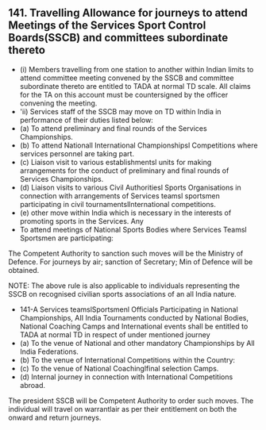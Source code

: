 ## 141. Travelling Allowance for journeys to attend Meetings of the Services Sport Control Boards(SSCB) and committees subordinate thereto

- (i) Members travelling from one station to another within Indian limits to attend committee meeting convened by the SSCB and committee subordinate thereto are entitled to TADA at normal TD scale. AII claims for the TA on this account must be countersigned by the officer convening the meeting.
- 'ii)   Services staff of the SSCB may move on TD within India in performance of their duties listed below:
- (a) To attend preliminary and final rounds of the Services Championships.
- (b) To attend Nationall International Championshipsl Competitions where services personnel are taking part.
- (c) Liaison visit to various establishmentsl units for making arrangements for the conduct of preliminary and final rounds of Services Championships.
- (d) Liaison visits to various Civil Authoritiesl Sports Organisations in connection with arrangements of Services teamsl sportsmen participating in civil tournamentsllnternational competitions.
- (e) other move within India which is necessary in the interests of promoting sports in the Services. Any
- To attend meetings of National Sports Bodies where Services Teamsl Sportsmen are participating:

The Competent Authority to sanction such moves will be the Ministry of Defence. For journeys by air; sanction of Secretary; Min of Defence will be obtained.

NOTE: The above rule is also applicable to individuals representing the SSCB on recognised civilian sports associations of an all India nature.

- 141-A Services teamslSportsmenl Officials Participating in National Championships, AII India Tournaments conducted by National Bodies, National Coaching Camps and International events shall be entitled to TADA at normal TD in respect of under mentioned journey
- (a) To the venue of National and other mandatory Championships by All India Federations.
- (b) To the venue of International Competitions within the Country:
- (c) To the venue of National Coachinglfinal selection Camps.
- (d) Internal   journey in connection with International Competitions abroad.

The president SSCB will be Competent Authority to order such moves. The individual will travel on warrantlair as per their entitlement on both the onward and return journeys.
